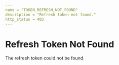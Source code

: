 ```yaml
---
name = "TOKEN_REFRESH_NOT_FOUND"
description = "Refresh token not found."
http_status = 403
---
```


# Refresh Token Not Found

The refresh token could not be found.

